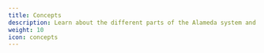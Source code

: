 ```yaml
---
title: Concepts
description: Learn about the different parts of the Alameda system and the abstractions it uses.
weight: 10
icon: concepts
---
```

